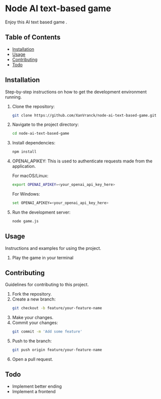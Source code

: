 # Node AI text-based game

Enjoy this AI text based game .

## Table of Contents

- [Installation](#installation)
- [Usage](#usage)
- [Contributing](#contributing)
- [Todo](#todo)

## Installation

Step-by-step instructions on how to get the development environment running.

1. Clone the repository:
    ```bash
    git clone https://github.com/XanVranck/node-ai-text-based-game.git
    ```

2. Navigate to the project directory:
    ```bash
    cd node-ai-text-based-game
    ```

3. Install dependencies:
    ```bash
    npm install
    ```

4. OPENAI_APIKEY: This is used to authenticate requests made from the application.

    For macOS/Linux:
    ```bash
    export OPENAI_APIKEY=<your_openai_api_key_here>
    ```

    For Windows:
    ```bash
    set OPENAI_APIKEY=<your_openai_api_key_here>
    ```


5. Run the development server:
    ```bash
    node game.js
    ```

## Usage

Instructions and examples for using the project.

1. Play the game in your terminal

## Contributing

Guidelines for contributing to this project.

1. Fork the repository.
2. Create a new branch:
    ```bash
    git checkout -b feature/your-feature-name
    ```
3. Make your changes.
4. Commit your changes:
    ```bash
    git commit -m 'Add some feature'
    ```
5. Push to the branch:
    ```bash
    git push origin feature/your-feature-name
    ```
6. Open a pull request.

## Todo
<ul>
  <li>Implement better ending</li>
  <li>Implement a frontend</li>
</ul> 
